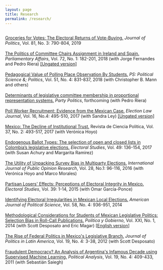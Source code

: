 ```yaml
---
layout: page
title: Research
permalink: /research/
---
```


<br>
<a href="http://fcantu.net/content/1.pages/4.research/VoteBuyingFinal.pdf">Groceries
for Votes: The Electoral Returns of Vote-Buying.</a> <i>Journal of Politics</i>,
Vol. 81, No. 3: 790-804, 2019<br>
<br>
<a
href="https://academic.oup.com/pa/advance-article-abstract/doi/10.1093/pa/gsy009/4943975?redirectedFrom=fulltext">The
Politics of Committee Chairs Assignment in Ireland and Spain.</a> <i>Parliamentary
Affairs</i>, Vol. 72, No. 1: 182-201, 2018 (with Jorge Fernandes and Pedro Riera) <a
href="http://fcantu.net/content/1.pages/4.research/Ireland&amp;Spain.pdf">[Ungated
version]</a><br>
<br>
<a
href="https://www.cambridge.org/core/journals/ps-political-science-and-politics/article/pedagogical-value-of-pollingplace-observation-by-students/99A4823B2FE884356615DC578B80EB65">Pedagogical
Value of Polling Place Observation By Students.</a> <i>PS: Political Science
&; Politics</i>, Vol. 51, No. 4: 831-837, 2018 (with Christopher B. Mann and
others) <br>
<br>
<a href="http://fcantu.net/content/1.pages/4.research/PartyPolitics.pdf">Determinants
of legislative committee membership in proportional representation systems.</a>
<i>Party Politics</i>, forthcoming (with Pedro Riera)
<br>
<br>
<a href="http://online.liebertpub.com/doi/abs/10.1089/elj.2016.0385">Poll
Worker Recruitment: Evidence from the Mexican Case.</a> <i>Election Law Journal</i>,
Vol. 16, No.4: 495-510, 2017 (with Sandra Ley) <a
href="https://www.dropbox.com/s/3rv46ken6bxjpdf/PollWorkers_final.pdf?dl=0">[Ungated
version]</a><br>
<br>
<a href="http://fcantu.net/content/1.pages/4.research/RCP.pdf">Mexico: The
Decline of Institutional Trust.</a> Revista de Ciencia Politica,
Vol. 37, No. 2: 493-517, 2017 (with Verónica Hoyo)<br>
<br>
<a href="http://fcantu.net/content/1.pages/4.research/Colombia.pdf">Endogenous
Ballot Types: The selection of open and closed lists in Colombia’s legislative
elections.</a> <i>Electoral Studies</i>, Vol. 49: 136-154, 2017 (with Susan Achury and Margarita Ramirez)<br>
<br>
<a href="http://fcantu.net/content/1.pages/4.research/IJPOR.pdf">The Utility of
Unpacking Survey Bias in Multiparty Elections.</a> <i>International Journal of
Public Opinion Research</i>, Vol. 28, No.1: 96-116, 2016 (with Verónica Hoyo and Marco Morales) <br>
<br>
<a href="http://fcantu.net/content/1.pages/4.research/ES2015.pdf">Partisan
Losers' Effects: Perceptions of Electoral Integrity in Mexico.</a> <i>Electoral
Studies</i>, Vol. 39: 1-14, 2015 (with Omar García-Ponce) <br>
<br>
<a href="http://fcantu.net/content/1.pages/4.research/AJPSCantu.pdf">Identifying
Electoral Irregularities in Mexican Local Elections.</a> <i>American Journal of
Political Science</i>, Vol. 58, No. 4: 936-951, 2014 <br>
<br>
<a href="http://fcantu.net/content/1.pages/4.research/PyG.pdf">Methodological
Considerations for Students of Mexican Legislative Politics: Selection Bias in Roll-Call
Publications.</a> <i>Política y Gobierno</i>, Vol. XXI, No. 1, 2014 (with Scott Desposato and Eric Magar) [<a
href="http://fcantu.net/content/1.pages/3.research/PyGenglish.pdf">English
version</a>]<br>
<br>
<a href="http://fcantu.net/content/1.pages/4.research/fedmex.pdf">The Rise of
Federal Politics in Mexico's Legislative Branch.</a> <i>Journal of Politics in
Latin America</i>, Vol. 19, No. 4: 3-38, 2012 (with Scott Desposato)<br>
<br>
<a href="http://fcantu.net/content/1.pages/4.research/Argentina.pdf">Fraudulent
Democracy? An Analysis of Argentina's Infamous Decade using Supervised Machine
Learning.</a> <i>Political Analysis</i>, Vol. 19, No. 4: 409-433, 2011 (with
Sebastián Saiegh) <br>
<br>
